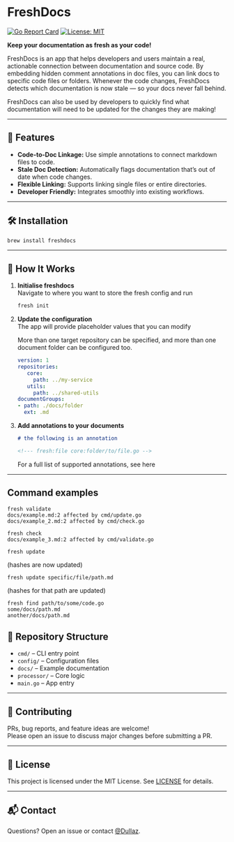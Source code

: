 # FreshDocs

[![Go Report Card](https://goreportcard.com/badge/github.com/Dullaz/freshdocs)](https://goreportcard.com/report/github.com/Dullaz/freshdocs)
[![License: MIT](https://img.shields.io/badge/License-MIT-yellow.svg)](./LICENSE)

**Keep your documentation as fresh as your code!**

FreshDocs is an app that helps developers and users maintain a real, actionable connection between documentation and source code. 
By embedding hidden comment annotations in doc files, you can link docs to specific code files or folders. 
Whenever the code changes, FreshDocs detects which documentation is now stale — so your docs never fall behind.

FreshDocs can also be used by developers to quickly find what documentation will need to be updated for the changes they are making!

---

## 🚀 Features

- **Code-to-Doc Linkage:** Use simple annotations to connect markdown files to code.
- **Stale Doc Detection:** Automatically flags documentation that’s out of date when code changes.
- **Flexible Linking:** Supports linking single files or entire directories.
- **Developer Friendly:** Integrates smoothly into existing workflows.

---

## 🛠️ Installation


```bash
brew install freshdocs
```

---

## 📖 How It Works

1. **Initialise freshdocs**  
   Navigate to where you want to store the fresh config and run
   ```bash
   fresh init
   ```
2. **Update the configuration**  
   The app will provide placeholder values that you can modify
   
   More than one target repository can be specified, and more than one
   document folder can be configured too.

   ```yaml
   version: 1
   repositories:
      core:
        path: ../my-service
      utils:
        path: ../shared-utils
   documentGroups:
   - path: ./docs/folder
     ext: .md

   ```
3. **Add annotations to your documents**  
   
   ```md
   # the following is an annotation
   
   <!--- fresh:file core:folder/to/file.go -->
   ```
   
   For a full list of supported annotations, see here
---

## Command examples

```shell
fresh validate
docs/example.md:2 affected by cmd/update.go
docs/example_2.md:2 affected by cmd/check.go
```

```shell
fresh check
docs/example_3.md:2 affected by cmd/validate.go
```

```shell
fresh update
```
(hashes are now updated)

```shell
fresh update specific/file/path.md
```
(hashes for that path are updated)

```shell
fresh find path/to/some/code.go
some/docs/path.md
another/docs/path.md
```

## 📂 Repository Structure

- `cmd/` – CLI entry point
- `config/` – Configuration files
- `docs/` – Example documentation
- `processor/` – Core logic
- `main.go` – App entry

---

## 🤝 Contributing

PRs, bug reports, and feature ideas are welcome!  
Please open an issue to discuss major changes before submitting a PR.

---

## 📄 License

This project is licensed under the MIT License. See [LICENSE](./LICENSE) for details.

---

## 📬 Contact

Questions? Open an issue or contact [@Dullaz](https://github.com/Dullaz).

